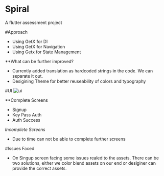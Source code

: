 # Spiral

A flutter assessment project

#Approach

- Using GetX for DI
- Using GetX for Navigation
- Using Getx for State Management

**What can be further improved?
- Currently added translation as hardcoded strings in the code. We can separate it out.
- Desigining Theme for better reuseability of colors and typography

#UI
![ui](https://github.com/user-attachments/assets/d8db9247-517a-4a5f-8702-b957afd152fd)

**Complete Screens
- Signup
- Key Pass Auth
- Auth Success
  
*Incomplete Screens*
- Due to time can not be able to complete further screens

#Issues Faced
- On Singup screen facing some issues realed to the assets. There can be two solutions, either we color blend assets on our end or desiginer can provide the correct assets.


